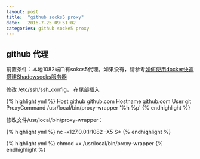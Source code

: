 ```yaml
---
layout: post
title:  "github socks5 proxy"
date:   2016-7-25 09:51:02
categories: github socke5 proxy
---
```


## github 代理

前置条件：本地1082端口有sokcs5代理。如果没有，请参考[如何使用docker快速搭建Shadowsocks服务器](http://tlightsky.github.io/docker/shadowsocks/2016/01/19/how-to-setup-shadowsocks-by-docker.html)

修改 /etc/ssh/ssh_config，
在尾部插入

{% highlight yml %}
Host github github.com
     Hostname github.com
     User git
     ProxyCommand /usr/local/bin/proxy-wrapper '%h %p'
{% endhighlight %}

修改文件/usr/local/bin/proxy-wrapper：

{% highlight yml %}
nc -x127.0.0.1:1082 -X5 $*
{% endhighlight %}

{% highlight yml %}
chmod +x /usr/local/bin/proxy-wrapper
{% endhighlight %}
